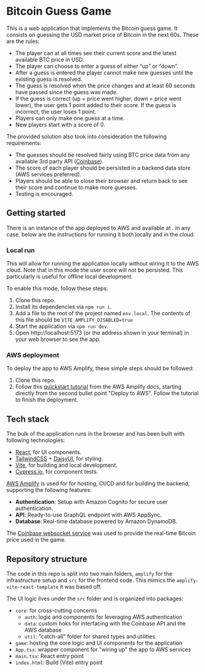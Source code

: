# Bitcoin Guess Game

This is a web application that implements the Bitcoin guess game. It consists on guessing the USD market price of Bitcoin in the next 60s. These are the rules:

- The player can at all times see their current score and the latest available BTC price in USD.
- The player can choose to enter a guess of either “up” or “down“.
- After a guess is entered the player cannot make new guesses until the existing guess is resolved.
- The guess is resolved when the price changes and at least 60 seconds have passed since the guess was made.
- If the guess is correct (up = price went higher, down = price went lower), the user gets 1 point added to their score. If the guess is incorrect, the user loses 1 point.
- Players can only make one guess at a time.
- New players start with a score of 0.

The provided solution also took into consideration the following requirements:

- The guesses should be resolved fairly using BTC price data from any available 3rd party API ([Coinbase](https://www.coinbase.com/)).
- The score of each player should be persisted in a backend data store (AWS services preferred).
- Players should be able to close their browser and return back to see their score and continue to make more guesses.
- Testing is encouraged.

## Getting started

There is an instance of the app deployed to AWS and available at . In any case, below are the instructions for running it both locally and in the cloud.

### Local run

This will allow for running the application locally without wiring it to the AWS cloud. Note that in this mode the user score will not be persisted. This particularly is useful for offline local development.

To enable this mode, follow these steps:

1. Clone this repo.
2. Install its dependencies via `npm run i`.
3. Add a file to the root of the project named `env.local`. The contents of this file should be `VITE_AMPLIFY_DISABLED=true`
4. Start the application via `npm run dev`.
5. Open http://localhost:5173 (or the address shown in your terminal) in your web browser to see the app.

### AWS deployment

To deploy the app to AWS Amplify, these simple steps should be followed:

1. Clone this repo.
2. Follow this [quickstart tutorial](https://docs.amplify.aws/react/start/quickstart/) from the AWS Amplify docs, starting directly from the second bullet point "Deploy to AWS". Follow the tutorial to finish the deployment.

## Tech stack

The bulk of the application runs in the browser and has been built with following technologies:

- [React](https://react.dev), for UI components.
- [TailwindCSS](https://tailwindcss.com) + [DaisyUI](https://daisyui.com), for styling.
- [Vite](https://vitejs.dev), for building and local development.
- [Cypress.io](https://www.cypress.io), for component tests.

[AWS Amplify](https://aws.amazon.com/es/amplify/?gclid=CjwKCAjw6c63BhAiEiwAF0EH1BCW2xkWtGBhGCN81UQ0Ei19lhfOSE-Nlu6IY8LjqPbtt2WW-OC2tBoCi70QAvD_BwE&trk=b3758737-5a29-4b80-ba84-b0402054ae6c&sc_channel=ps&ef_id=CjwKCAjw6c63BhAiEiwAF0EH1BCW2xkWtGBhGCN81UQ0Ei19lhfOSE-Nlu6IY8LjqPbtt2WW-OC2tBoCi70QAvD_BwE:G:s&s_kwcid=AL!4422!3!647301992092!e!!g!!aws%20amplify!19621370357!148358957689) is used for for hosting, CI/CD and for building the backend, supporting the following features:

- **Authentication**: Setup with Amazon Cognito for secure user authentication.
- **API**: Ready-to-use GraphQL endpoint with AWS AppSync.
- **Database**: Real-time database powered by Amazon DynamoDB.

The [Coinbase websocket service](https://docs.cdp.coinbase.com/exchange/docs/websocket-overview#protocol) was used to provide the real-time Bitcoin price used in the game.

## Repository structure

The code in this repo is split into two main folders, `amplify` for the infrastructure setup and `src` for the frontend code. This mimics the `amplify-vite-react-template` it was based off.

The UI logic lives under the `src` folder and is organized into packages:

- `core`: for cross-cutting concerns
  - `auth`: logic and components for leveraging AWS authentication
  - `data`: custom hoks for interfacing with the Coinbase API and the AWS database
  - `util`: "catch-all" folder for shared types and utilities
- `game`: hosting the core logic and UI components for the application
- `App.tsx`: wrapper component for "wiring up" the app to AWS services
- `main.tsx`: React entry point
- `index.html`: Build (Vite) entry point
